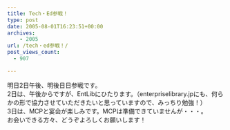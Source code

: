 ```yaml
---
title: Tech・Ed参戦！
type: post
date: 2005-08-01T16:23:51+00:00
archives:
    - 2005
url: /tech・ed参戦！/
post_views_count:
  - 907

---
```

明日2日午後、明後日日参戦です。  
2日は、午後からですが、EntLibにひたります。（enterpriselibrary.jpにも、何らかの形で協力させていただきたいと思っていますので、みっちり勉強！）  
3日は、MCPと宴会が楽しみです。MCPは準備できていませんが・・・。  
お会いできる方々、どうぞよろしくお願いします！